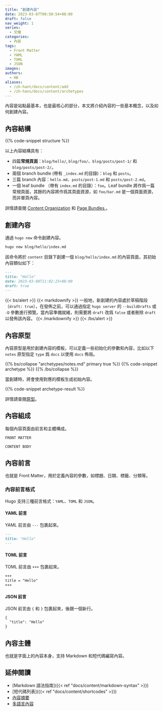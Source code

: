```yaml
---
title: "創建內容"
date: 2023-03-07T00:50:54+08:00
draft: false
nav_weight: 1
series:
  - 文檔
categories:
  - 內容
tags:
  - Front Matter
  - YAML
  - TOML
  - JSON
images:
authors:
  - HB
aliases:
  - /zh-hant/docs/content/add
  - /zh-hans/docs/content/archetypes
---
```


內容是站點最基本，也是最核心的部分，本文將介紹內容的一些基本概念，以及如何創建內容。

<!--more-->

## 內容結構

{{% code-snippet structure %}}

以上內容結構具有：

- 四篇**常規頁面**：`blog/hello/`, `blog/foo/`、`blog/posts/post-1/` 和 `blog/posts/post-2/`。
- 兩個 branch bundle (帶有 `_index.md` 的目錄)：`blog` 和 `posts`。
- 三篇 branch 內容：`hello.md`、`posts/post-1.md` 和 `posts/post-2.md`。
- 一個 leaf bundle （帶有 `index.md` 的目錄）：`foo`。Leaf bundle 將作爲一篇常規頁面，其餘的內容將作爲其頁面資源，如 `foo/bar.md` 是一個頁面資源，而非單頁內容。

詳情請查閱 [Content Organization](https://gohugo.io/content-management/organization/) 和 [Page Bundles
](https://gohugo.io/content-management/page-bundles/)。

## 創建內容

通過 `hugo new` 命令創建內容。

```sh
hugo new blog/hello/index.md
```

該命令將於 `content` 目錄下創建一個 `blog/hello/index.md` 的內容頁面，其初始內容類似如下：

```markdown
---
title: "Hello"
date: 2023-03-08T11:02:23+08:00
draft: true
---
```

{{< bs/alert >}}
{{< markdownify >}}
一般地，新創建的內容處於草稿階段（`draft: true`），在發佈之前，可以通過指定 `hugo server` 的 `--buildDrafts` 或 `-D` 參數進行預覽。當內容準備就緒，則需要將 `draft` 改爲 `false` 或者刪除 `draft` 以發佈該內容。
{{< /markdownify >}}
{{< /bs/alert >}}

## 內容原型

內容原型是用於創建內容的模板，可以定義一些初始化的參數和內容，比如以下 `notes` 原型指定 `type` 爲 `docs` 以使用 `docs` 佈局。

{{% bs/collapse "archetypes/notes.md" primary true %}}
{{% code-snippet archetype %}}
{{% /bs/collapse %}}

當創建時，將會使用對應的模板生成初始內容。

{{% code-snippet archetype-result %}}

詳情請查閱[原型](https://gohugo.io/content-management/archetypes/)。

## 內容組成

每個內容頁面由前言和主體構成。

```markdown
FRONT MATTER

CONTENT BODY
```

## 內容前言

也就是 Front Matter，用於定義內容的參數，如標題、日期、標籤、分類等。

### 內容前言格式

Hugo 支持三種前言格式：`YAML`、`TOML` 和 `JSON`。

#### YAML 前言

YAML 前言由 `---` 包裹起來。

```markdown
---
title: "Hello"
---
```

#### TOML 前言

TOML 前言由 `+++` 包裹起來。

```markdown
+++
title = "Hello"
+++
```

#### JSON 前言

JSON 前言由 `{` 和 `}` 包裹起來，後跟一個新行。

```markdown
{
  "title": "Hello"
}
```

## 內容主體

也就是字面上的內容本身，支持 Markdown 和短代碼編寫內容。

## 延伸閱讀

- [Markdown 語法指南]({{< ref "docs/content/markdown-syntax" >}})
- [短代碼列表]({{< ref "docs/content/shortcodes" >}})
- [內容摘要](https://gohugo.io/content-management/summaries/)
- [多語言內容](https://gohugo.io/content-management/multilingual/#translate-your-content)
